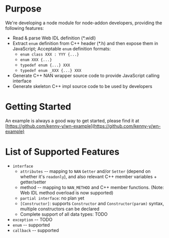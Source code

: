 # Purpose #
We're developing a node module for node-addon developers, providing the following features:

 - Read & parse Web IDL definition (*.widl)
 - Extract `enum` definition from C++ header (*.h) and then expose them in JavaScript; Acceptable `enum` definition formats:
   - `enum class XXX : YYY {...}`
   - `enum XXX {...}`
   - `typedef enum {...} XXX`
   - `typedef enum _XXX {...} XXX`
 - Generate C++ NAN wrapper source code to provide JavaScript calling interface
 - Generate skeleton C++ impl source code to be used by developers

# Getting Started #

An example is always a good way to get started, please find it at [https://github.com/kenny-y/wn-example](https://github.com/kenny-y/wn-example)


# List of Supported Features #

 - `interface`
   - `attributes` -- mapping to `NAN` `Getter` and/or `Setter` (depend on whether it's `readonly`), and also relevant C++ member variables + getter/setter
   - method -- mapping to `NAN_METHOD` and C++ member functions.
     (Note: Web IDL method overload is now supported)
   - `partial interface`: no plan yet
   - `[Constructor]`: supports `Constructor` and `Constructor(param)` syntax, multiple constructors can be declared
   - Complete support of all data types: TODO
 - `exception` -- TODO
 - `enum` -- supported
 - `callback` -- supported
